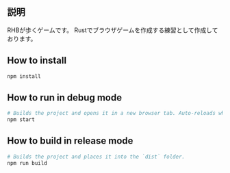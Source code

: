 ## 説明
RHBが歩くゲームです。
Rustでブラウザゲームを作成する練習として作成しております。

## How to install

```sh
npm install
```

## How to run in debug mode

```sh
# Builds the project and opens it in a new browser tab. Auto-reloads when the project changes.
npm start
```

## How to build in release mode

```sh
# Builds the project and places it into the `dist` folder.
npm run build
```
